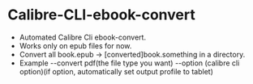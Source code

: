 # Calibre-CLI-ebook-convert

- Automated Calibre Cli ebook-convert.
- Works only on epub files for now.
- Convert all book.epub -> [converted]book.something in a directory.
- Example --convert pdf(the file type you want) --option (calibre cli option)(if option, automatically set output profile to tablet)
